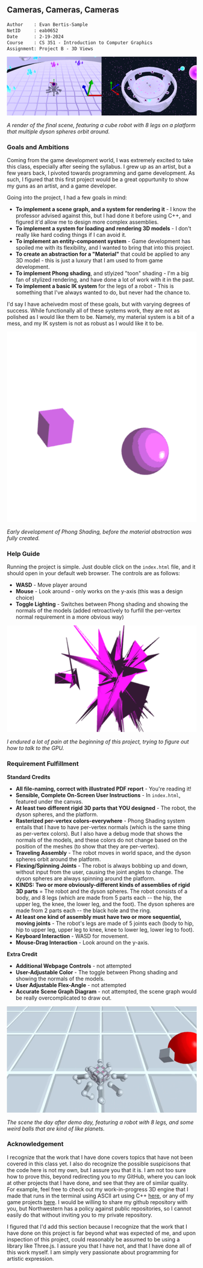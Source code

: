## Cameras, Cameras, Cameras
```
Author    : Evan Bertis-Sample
NetID     : eab0652
Date      : 2-19-2024
Course    : CS 351 - Introduction to Computer Graphics
Assignment: Project B - 3D Views
```

![Current Scene](./images/final.png)

*A render of the final scene, featuring a cube robot with 8 legs on a platform that multiple dyson spheres orbit around.*

### Goals and Ambitions

Coming from the game development world, I was extremely excited to take this class, especially after seeing the syllabus. I grew up as an artist, but a few years back, I pivoted towards programming and game development. As such, I figured that this first project would be a great oppurtunity to show my guns as an artist, and a game developer.

Going into the project, I had a few goals in mind:

* **To implement a scene graph, and a system for rendering it** - I know the professor advised against this, but I had done it before using C++, and figured it'd allow me to design more complex assemblies.
* **To implement a system for loading and rendering 3D models** - I don't really like hard coding things if I can avoid it.
* **To implement an entity-component system** - Game development has spoiled me with its flexibility, and I wanted to bring that into this project.
* **To create an abstraction for a "Material"** that could be applied to any 3D model - this is just a luxury that I am used to from game development.
* **To implement Phong shading**, and stlyized "toon" shading - I'm a big fan of stylized rendering, and have done a lot of work with it in the past.
* **To implement a basic IK system** for the legs of a robot - This is something that I've always wanted to do, but never had the chance to.

I'd say I have acheivedm most of these goals, but with varying degrees of success. While functionally all of these systems work, they are not as polished as I would like them to be. Namely, my material system is a bit of a mess, and my IK system is not as robust as I would like it to be.

![Early Development of Phong Shading](./images/phong_dev.png)

*Early development of Phong Shading, before the material abstraction was fully created.*

### Help Guide

Running the project is simple. Just double click on the `index.html` file, and it should open in your default web browser. The controls are as follows:

* **WASD** - Move player around
* **Mouse** - Look around - only works on the y-axis (this was a design choice)
* **Toggle Lighting** - Switches between Phong shading and showing the normals of the models (added retroactively to furfill the per-vertex normal requirement in a more obvious way)

![Painful Development in the Start of the Project](./images/pain.webp)

*I endured a lot of pain at the beginning of this project, trying to figure out how to talk to the GPU.*

### Requirement Fulfillment

**Standard Credits**

* **All file-naming, correct with illustrated PDF report** - You're reading it!
* **Sensible, Complete On-Screen User Instructions** - In `index.html`, featured under the canvas.
* **At least two different rigid 3D parts that YOU designed** - The robot, the dyson spheres, and the platform.
* **Rasterized per-vertex colors-everywhere** - Phong Shading system entails that I have to have per-vertex normals (which is the same thing as per-vertex colors). But I also have a debug mode that shows the normals of the models, and these colors do not change based on the position of the meshes (to show that they are per-vertex).
* **Traveling Assembly** - The robot moves in world space, and the dyson spheres orbit around the platform.
* **Flexing/Spinning Joints** - The robot is always bobbing up and down, without input from the user, causing the joint angles to change. The dyson spheres are always spinning around the platform.
* **KINDS: Two or more obviously-different kinds of assemblies of rigid 3D parts** = The robot and the dyson spheres. The robot consists of a body, and 8 legs (which are made from 5 parts each -- the hip, the upper leg, the knee, the lower leg, and the foot). The dyson spheres are made from 2 parts each -- the black hole and the ring.
* **At least one kind of assembly must have two or more sequential, moving joints** - The robot's legs are made of 5 joints each (body to hip, hip to upper leg, upper leg to knee, knee to lower leg, lower leg to foot).
* **Keyboard Interaction** - WASD for movement.
* **Mouse-Drag Interaction** - Look around on the y-axis.

**Extra Credit**
* **Additional Webpage Controls** - not attempted
* **User-Adjustable Color** - The toggle between Phong shading and showing the normals of the models.
* **User Adjustable Flex-Angle** - not attempted
* **Accurate Scene Graph Diagram** - not attempted, the scene graph would be really overcomplicated to draw out.

![Old Scene, progress the day after demo day](./images/old_scene.png)

*The scene the day after demo day, featuring a robot with 8 legs, and some weird balls that are kind of like planets.*

### Acknowledgement

I recognize that the work that I have done covers topics that have not been covered in this class yet. I also do recognize the possible suspicisons that the code here is not my own, but I assure you that it is. I am not too sure how to prove this, beyond redirecting you to my GitHub, where you can look at other projects that I have done, and see that they are of similar quality. For example, feel free to check out my work-in-progress 3D engine that I made that runs in the terminal using ASCII art using C++ [here](https://github.com/Evan-Bertis-Sample/rascii), or any of my game projects [here](https://evanmakesstuff.itch.io/). I would be willing to share my github repository with you, but Northwestern has a policy against public repositories, so I cannot easily do that without inviting you to my private repository.

I figured that I'd add this section because I recognize that the work that I have done on this project is far beyond what was expected of me, and upon inspection of this project, could reasonably be assumed to be using a library like Three.js. I assure you that I have not, and that I have done all of this work myself. I am simply very passionate about programming for artistic expression.

